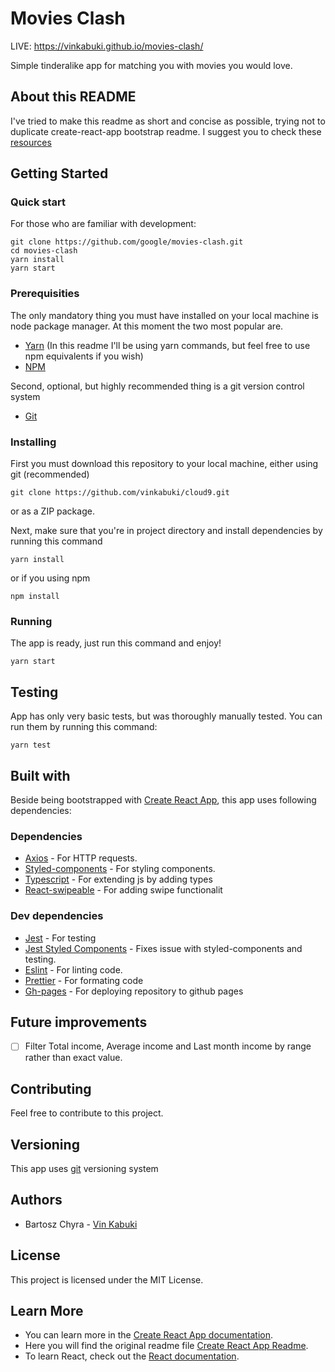 # Movies Clash

LIVE: https://vinkabuki.github.io/movies-clash/

Simple tinderalike app for matching you with movies you would love.

## About this README

I've tried to make this readme as short and concise as possible, trying not to duplicate create-react-app bootstrap readme. I suggest you to check these [resources](#learn-more)

## Getting Started

### Quick start

For those who are familiar with development:

`git clone https://github.com/google/movies-clash.git`  
`cd movies-clash`  
`yarn install`  
`yarn start`

### Prerequisities

The only mandatory thing you must have installed on your local machine is node package manager. At this moment the two most popular are.

- [Yarn](https://yarnpkg.com/) (In this readme I'll be using yarn commands, but feel free to use npm equivalents if you wish)
- [NPM](https://www.npmjs.com/)

Second, optional, but highly recommended thing is a git version control system

- [Git](https://git-scm.com/)

### Installing

First you must download this repository to your local machine, either using git (recommended)

`git clone https://github.com/vinkabuki/cloud9.git`

or as a ZIP package.

Next, make sure that you're in project directory and install dependencies by running this command

`yarn install`

or if you using npm

`npm install`

### Running

The app is ready, just run this command and enjoy!

`yarn start`

## Testing

App has only very basic tests, but was thoroughly manually tested. You can run them by running this command:

`yarn test`

## Built with

Beside being bootstrapped with [Create React App](https://github.com/facebook/create-react-app), this app uses following dependencies:

### Dependencies

- [Axios](https://github.com/axios/axios) - For HTTP requests.
- [Styled-components](https://styled-components.com/) - For styling components.
- [Typescript](https://www.typescriptlang.org/) - For extending js by adding types
- [React-swipeable](https://github.com/FormidableLabs/react-swipeable) - For adding swipe functionalit

### Dev dependencies

- [Jest](https://jestjs.io/) - For testing
- [Jest Styled Components](https://reactjs.org/) - Fixes issue with styled-components and testing.
- [Eslint](https://eslint.org/) - For linting code.
- [Prettier](https://prettier.io/) - For formating code
- [Gh-pages](https://github.com/tschaub/gh-pages) - For deploying repository to github pages

## Future improvements

- [ ] Filter Total income, Average income and Last month income by range rather than exact value.

## Contributing

Feel free to contribute to this project.

## Versioning

This app uses [git](https://git-scm.com/) versioning system

## Authors

- Bartosz Chyra - [Vin Kabuki](https://github.com/vinkabuki/)

## License

This project is licensed under the MIT License.

## Learn More

- You can learn more in the [Create React App documentation](https://facebook.github.io/create-react-app/docs/getting-started).
- Here you will find the original readme file [Create React App Readme](https://github.com/facebook/create-react-app/blob/master/README.md).
- To learn React, check out the [React documentation](https://reactjs.org/).
